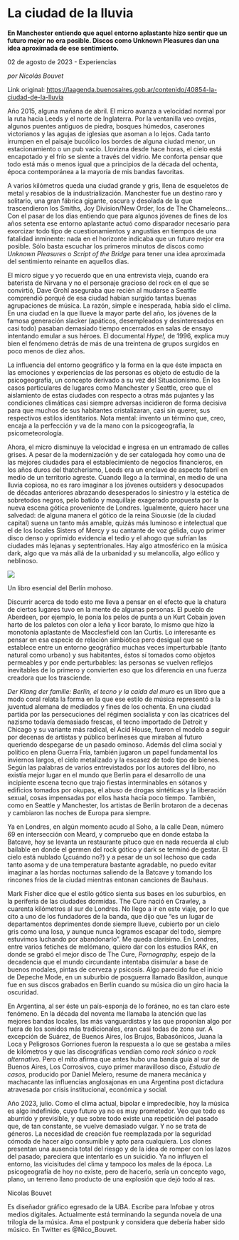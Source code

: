 # La ciudad de la lluvia

**En Manchester entiendo que aquel entorno aplastante hizo sentir que un futuro mejor no era posible. Discos como Unknown Pleasures dan una idea aproximada de ese sentimiento.**

02 de agosto de 2023 - Experiencias

_por Nicolás Bouvet_

Link original: https://laagenda.buenosaires.gob.ar/contenido/40854-la-ciudad-de-la-lluvia



Año 2015, alguna mañana de abril. El micro avanza a velocidad normal por la ruta hacia Leeds y el norte de Inglaterra. Por la ventanilla veo ovejas, algunos puentes antiguos de piedra, bosques húmedos, caserones victorianos y las agujas de iglesias que asoman a lo lejos. Cada tanto irrumpen en el paisaje bucólico los bordes de alguna ciudad menor, un estacionamiento o un pub vacío. Llovizna desde hace horas, el cielo está encapotado y el frío se siente a través del vidrio. Me conforta pensar que todo está más o menos igual que a principios de la década del ochenta, época contemporánea a la mayoría de mis bandas favoritas.




A varios kilómetros queda una ciudad grande y gris, llena de esqueletos de metal y resabios de la industrialización. Manchester fue un destino raro y solitario, una gran fábrica gigante, oscura y desolada de la que trascendieron los Smiths, Joy Division/New Order, los de The Chameleons… Con el pasar de los días entiendo que para algunos jóvenes de fines de los años setenta ese entorno aplastante actuó como disparador necesario para exorcizar todo tipo de cuestionamientos y angustias en tiempos de una fatalidad inminente: nada en el horizonte indicaba que un futuro mejor era posible. Sólo basta escuchar los primeros minutos de discos como *Unknown Pleasures* o *Script of the Bridge* para tener una idea aproximada del sentimiento reinante en aquellos días.




El micro sigue y yo recuerdo que en una entrevista vieja, cuando era baterista de Nirvana y no el personaje gracioso del rock en el que se convirtió, Dave Grohl aseguraba que recién al mudarse a Seattle comprendió porqué de esa ciudad habían surgido tantas buenas agrupaciones de música. La razón, simple e inesperada, había sido el clima. En una ciudad en la que llueve la mayor parte del año, los jóvenes de la famosa generación slacker (apáticos, desempleados y desinteresados en casi todo) pasaban demasiado tiempo encerrados en salas de ensayo intentando emular a sus héroes. El documental *Hype!,* de 1996, explica muy bien el fenómeno detrás de más de una treintena de grupos surgidos en poco menos de diez años.




La influencia del entorno geográfico y la forma en la que éste impacta en las emociones y experiencias de las personas es objeto de estudio de la psicogeografía, un concepto derivado a su vez del Situacionismo. En los casos particulares de lugares como Manchester y Seattle, creo que el aislamiento de estas ciudades con respecto a otras más pujantes y las condiciones climáticas casi siempre adversas incidieron de forma decisiva para que muchos de sus habitantes cristalizaran, casi sin querer, sus respectivos estilos identitarios. Nota mental: invento un término que, creo, encaja a la perfección y va de la mano con la psicogeografía, la psicometeorología.




Ahora, el micro disminuye la velocidad e ingresa en un entramado de calles grises. A pesar de la modernización y de ser catalogada hoy como una de las mejores ciudades para el establecimiento de negocios financieros, en los años duros del thatcherismo, Leeds era un enclave de aspecto fabril en medio de un territorio agreste. Cuando llego a la terminal, en medio de una lluvia copiosa, no es raro imaginar a los jóvenes outsiders y desocupados de décadas anteriores abrazando desesperados lo siniestro y la estética de sobretodos negros, pelo batido y maquillaje exagerado propuesta por la nueva escena gótica proveniente de Londres. Igualmente, quiero hacer una salvedad: de alguna manera el gótico de la reina Siouxsie (de la ciudad capital) suena un tanto más amable, quizás más luminoso e intelectual que el de los locales Sisters of Mercy y su cantante de voz gélida, cuyo primer disco denso y oprimido evidencia el tedio y el ahogo que sufrían las ciudades más lejanas y septentrionales. Hay algo atmosférico en la música dark, algo que va más allá de la urbanidad y su melancolía, algo eólico y neblinoso.




![](https://cdn.feater.me/files/images/2557616/24ce9738-f3f4-4ee8-ba8c-cf9b940f1028.jpg)




Un libro esencial del Berlín mohoso.




Discurrir acerca de todo esto me lleva a pensar en el efecto que la chatura de ciertos lugares tuvo en la mente de algunas personas. El pueblo de Aberdeen, por ejemplo, le ponía los pelos de punta a un Kurt Cobain joven harto de los paletos con olor a leña y licor barato, lo mismo que hizo la monotonía aplastante de Macclesfield con Ian Curtis. Lo interesante es pensar en esa especie de relación simbiótica pero desigual que se establece entre un entorno geográfico muchas veces imperturbable (tanto natural como urbano) y sus habitantes, éstos sí tomados como objetos permeables y por ende perturbables: las personas se vuelven reflejos inevitables de lo primero y convierten eso que los diferencia en una fuerza creadora que los trasciende.




*Der Klang der familie: Berlín, el tecno y la caída del muro* es un libro que a modo coral relata la forma en la que ese estilo de música representó a la juventud alemana de mediados y fines de los ochenta. En una ciudad partida por las persecuciones del régimen socialista y con las cicatrices del nazismo todavía demasiado frescas, el tecno importado de Detroit y Chicago y su variante más radical, el Acid House, fueron el modelo a seguir por decenas de artistas y público berlineses que miraban al futuro queriendo despegarse de un pasado ominoso. Además del clima social y político en plena Guerra Fría, también jugaron un papel fundamental los inviernos largos, el cielo metalizado y la escasez de todo tipo de bienes. Según las palabras de varios entrevistados por los autores del libro, no existía mejor lugar en el mundo que Berlín para el desarrollo de una incipiente escena tecno que trajo fiestas interminables en sótanos y edificios tomados por okupas, el abuso de drogas sintéticas y la liberación sexual, cosas impensadas por ellos hasta hacía poco tiempo. También, como en Seattle y Manchester, los artistas de Berlín brotaron de a decenas y cambiaron las noches de Europa para siempre.




Ya en Londres, en algún momento acudo al Soho, a la calle Dean, número 69 en intersección con Meard, y compruebo que en donde estaba la Batcave, hoy se levanta un restaurante pituco que en nada recuerda al club bailable en donde el germen del rock gótico y dark se terminó de gestar. El cielo está nublado (¿cuándo no?) y a pesar de un sol lechoso que cada tanto asoma y de una temperatura bastante agradable, no puedo evitar imaginar a las hordas nocturnas saliendo de la Batcave y tomando los rincones fríos de la ciudad mientras entonan canciones de Bauhaus.




Mark Fisher dice que el estilo gótico sienta sus bases en los suburbios, en la periferia de las ciudades dormidas. The Cure nació en Crawley, a cuarenta kilómetros al sur de Londres. No llego a ir en este viaje, por lo que cito a uno de los fundadores de la banda, que dijo que “es un lugar de departamentos deprimentes donde siempre llueve, cubierto por un cielo gris como una losa, y aunque nunca logramos escapar del todo, siempre estuvimos luchando por abandonarlo”. Me queda clarísimo. En Londres, entre varios fetiches de melómano, quiero dar con los estudios RAK, en donde se grabó el mejor disco de The Cure, *Pornography,* espejo de la decadencia que el mundo circundante intentaba disimular a base de buenos modales, pintas de cerveza y psicosis. Algo parecido fue el inicio de Depeche Mode, en un suburbio de posguerra llamado Basildon, aunque fue en sus discos grabados en Berlín cuando su música dio un giro hacia la oscuridad.




En Argentina, al ser éste un país-esponja de lo foráneo, no es tan claro este fenómeno. En la década del noventa me llamaba la atención que las mejores bandas locales, las más vanguardistas y las que proponían algo por fuera de los sonidos más tradicionales, eran casi todas de zona sur. A excepción de Suárez, de Buenos Aires, los Brujos, Babasónicos, Juana la Loca y Peligrosos Gorriones fueron la respuesta a lo que se gestaba a miles de kilómetros y que las discográficas vendían como *rock sónico* o *rock alternativo.* Pero el mito afirma que antes hubo una banda guía al sur de Buenos Aires, Los Corrosivos, cuyo primer maravilloso disco, *Estudio de casos,* producido por Daniel Melero, resume de manera mecánica y machacante las influencias anglosajonas en una Argentina post dictadura atravesada por crisis institucional, económica y social.




Año 2023, julio. Como el clima actual, bipolar e impredecible, hoy la música es algo indefinido, cuyo futuro ya no es muy prometedor. Veo que todo es aburrido y previsible, y que sobre todo existe una repetición del pasado que, de tan constante, se vuelve demasiado vulgar. Y no se trata de géneros. La necesidad de creación fue reemplazada por la seguridad cómoda de hacer algo consumible y apto para cualquiera. Los clones presentan una ausencia total del riesgo y de la idea de romper con los lazos del pasado; pareciera que intentarlo es un suicidio. Ya no influyen el entorno, las vicisitudes del clima y tampoco los males de la época. La psicogeografía de hoy no existe, pero de hacerlo, sería un concepto vago, plano, un terreno llano producto de una explosión que dejó todo al ras.




Nicolas Bouvet




Es diseñador gráfico egresado de la UBA. Escribe para Infobae y otros medios digitales. Actualmente está terminando la segunda novela de una trilogía de la música. Ama el postpunk y considera que debería haber sido músico. En Twitter es @Nico\_Bouvet.



